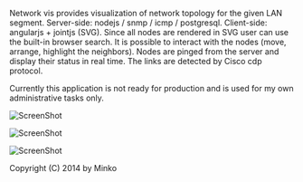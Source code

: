 Network vis provides visualization of network topology for the given LAN segment.
Server-side: nodejs / snmp / icmp / postgresql.
Client-side: angularjs + jointjs (SVG).
Since all nodes are rendered in SVG user can use the built-in browser search. It is possible to interact with the nodes (move, arrange, highlight the neighbors). Nodes are pinged from the server and display their status in real time. The links are detected by Cisco cdp protocol.

Currently this application is not ready for production and is used for my own administrative tasks only.

![ScreenShot](https://raw.github.com/minkolazer/netvis/master/neteye-1.png)

![ScreenShot](https://raw.github.com/minkolazer/netvis/master/neteye-2.png)

![ScreenShot](https://raw.github.com/minkolazer/netvis/master/neteye-3.png)

Copyright (C) 2014 by Minko

